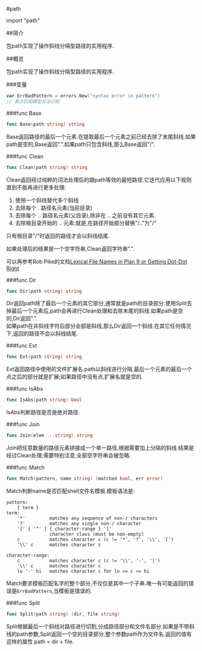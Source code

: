 #path

import "path"

##简介

包path实现了操作斜线分隔型路径的实用程序.


##概览

包path实现了操作斜线分隔型路径的实用程序.


###变量

```go
var ErrBadPattern = errors.New("syntax error in pattern")
// 表示匹配模型无法识别
```


###func Base
```go
func Base(path string) string
```
Base返回路径的最后一个元素.在提取最后一个元素之前已经去除了末尾斜线.如果path是空的,Base返回".".如果path只包含斜线,那么Base返回"/".


###func Clean
```go
func Clean(path string) string
```
Clean返回经过纯粹的词法处理后的跟path等效的最短路径.它迭代应用以下规则直到不能再进行更多处理:

1. 使用一个斜线替代多个斜线
2. 去除每个 . 路径名元素(当前目录)
3. 去除每个 .. 路径名元素(父目录),除非在 .. 之前没有其它元素.
4. 去除根目录开始的 .. 元素:就是,在路径开始部分替换"/.."为"/"

只有根目录"/"时返回的路径才会以斜线结尾.

如果处理后的结果是一个空字符串,Clean返回字符串".".

可以再参考Rob Pike的文档[Lexical File Names in Plan 9 or Getting Dot-Dot Right](http://plan9.bell-labs.com/sys/doc/lexnames.html)

###func Dir
```go
func Dir(path string) string
```
Dir返回path除了最后一个元素的其它部分,通常就是path的目录部分.使用Split去掉最后一个元素后,path会再进行Clean处理和去除末尾的斜线.如果path是空的,Dir返回".".  
如果path在非斜线字符后部分全部是斜线,那么Dir返回一个斜线.在其它任何情况下,返回的路径不会以斜线结尾.


###func Ext
```go
func Ext(path string) string
```
Ext返回路径中使用的文件扩展名.path以斜线进行分隔,最后一个元素的最后一个点之后的部分就是扩展;如果路径中没有点,扩展名就是空的.


###func IsAbs
```go
func IsAbs(path string) bool
```
IsAbs判断路径是否是绝对路径.


###func Join
```go
func Join(elem ...string) string
```
Join把任意数量的路径元素拼接成一个单一路径,根据需要加上分隔的斜线.结果是经过Clean处理;需要特别注意,全部空字符串会被忽略.


###func Match
```go
func Match(pattern, name string) (matched bool, err error)
```
Match判断name是否匹配shell文件名模板.模板语法是:

	pattern:
		{ term }
	term:
		'*'         matches any sequence of non-/ characters
		'?'         matches any single non-/ character
		'[' [ '^' ] { character-range } ']'
		            character class (must be non-empty)
		c           matches character c (c != '*', '?', '\\', '[')
		'\\' c      matches character c

	character-range:
		c           matches character c (c != '\\', '-', ']')
		'\\' c      matches character c
		lo '-' hi   matches character c for lo <= c <= hi

Match要求模板匹配名字的整个部分,不仅仅是其中一个子串.唯一有可能返回的错误是`ErrBadPattern`,当模板是错误的.


###func Split
```go
func Split(path string) (dir, file string)
```
Split根据最后一个斜线对路径进行切割,分成路径部分和文件名部分.如果是不带斜线的path参数,Split返回一个空的目录部分,整个参数path作为文件名.返回的值有这样的属性 path = dir + file.


